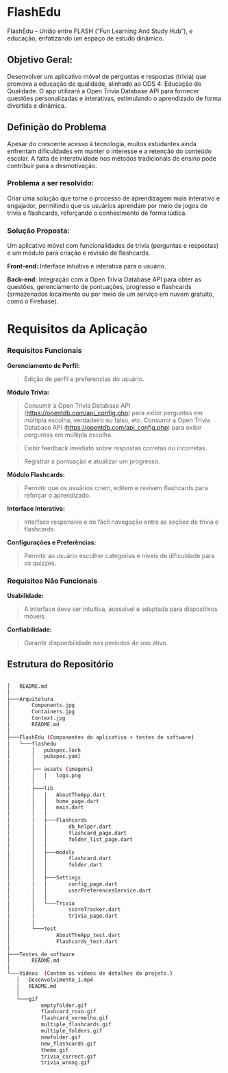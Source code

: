 # FlashEdu
 FlashEdu – União entre FLASH (“Fun Learning And Study Hub”), e educação, enfatizando um espaço de estudo dinâmico.
 
 
 ## Objetivo Geral:
 Desenvolver um aplicativo móvel de perguntas e respostas (trivia) que promova a educação de qualidade, alinhado ao ODS 4: Educação de Qualidade. O app utilizará a Open Trivia Database API para fornecer questões personalizadas e interativas, estimulando o aprendizado de forma divertida e dinâmica.
 
 
 ## Definição do Problema
 Apesar do crescente acesso à tecnologia, muitos estudantes ainda enfrentam dificuldades em manter o interesse e a retenção do conteúdo escolar. A falta de interatividade nos métodos tradicionais de ensino pode contribuir para a desmotivação.
 
 
 ### Problema a ser resolvido:
 Criar uma solução que torne o processo de aprendizagem mais interativo e engajador, permitindo que os usuários aprendam por meio de jogos de trivia e flashcards, reforçando o conhecimento de forma lúdica.
 
 ### Solução Proposta:
 Um aplicativo móvel com funcionalidades de trivia (perguntas e respostas) e um módulo para criação e revisão de flashcards.
 
 **Front-end:** Interface intuitiva e interativa para o usuário.
 
 **Back-end:** Integração com a Open Trivia Database API para obter as questões, gerenciamento de pontuações, progresso e flashcards (armazenados localmente ou por meio de um serviço em nuvem gratuito, como o Firebase).
 
 # Requisitos da Aplicação
 ### Requisitos Funcionais
 
 **Gerenciamento de Perfil:**
 
 > Edição de perfil e preferencias do usuário.
 
 **Módulo Trivia:**
 > Consumir a Open Trivia Database API (https://opentdb.com/api_config.php) para exibir perguntas em múltipla escolha, verdadeiro ou falso, etc.
 > Consumir a Open Trivia Database API (https://opentdb.com/api_config.php) para exibir perguntas em múltipla escolha.
 
 > Exibir feedback imediato sobre respostas corretas ou incorretas.
 
 > Registrar a pontuação e atualizar um progresso.
 
 **Módulo Flashcards:**
 
 > Permitir que os usuários criem, editem e revisem flashcards para reforçar o aprendizado.
 
 **Interface Interativa:**
 
 > Interface responsiva e de fácil navegação entre as seções de trivia e flashcards.
 
 **Configurações e Preferências:**
 
 > Permitir ao usuário escolher categorias e níveis de dificuldade para os quizzes.
 
 ### Requisitos Não Funcionais
 
 **Usabilidade:**
 
 > A interface deve ser intuitiva, acessível e adaptada para dispositivos móveis.
 
 **Confiabilidade:**
 
 > Garantir disponibilidade nos períodos de uso ativo.
 
 ## Estrutura do Repositório
 
 ```bash

│   README.md
│
├───Arquitetura
│       Components.jpg
│       Containers.jpg
│       Context.jpg
│       README.md
│
├───FlashEdu (Componentes do aplicativo + testes de software)
│   └───flashedu
│       │   pubspec.lock
│       │   pubspec.yaml
│       │
│       ├── assets (imagens)
│       │   │   logo.png
│       │
│       ├───lib
│       │   │   AboutTheApp.dart
│       │   │   home_page.dart
│       │   │   main.dart
│       │   │
│       │   ├───Flashcards
│       │   │       db_helper.dart
│       │   │       flashcard_page.dart
│       │   │       folder_list_page.dart
│       │   │
│       │   ├───models
│       │   │       flashcard.dart
│       │   │       folder.dart
│       │   │
│       │   ├───Settings
│       │   │       config_page.dart
│       │   │       userPreferencesService.dart
│       │   │
│       │   └───Trivia
│       │           scoreTracker.dart
│       │           trivia_page.dart
│       │
│       └───test
│               AboutTheApp_test.dart
│               Flashcards_test.dart
│
├───Testes_de_software
│       README.md
│
└───Videos  (Contém os vídeos de detalhes do projeto.)
    │   Desenvolvimento_1.mp4
    │   README.md
    │
    └───gif
            emptyfolder.gif
            flashcard_roxo.gif
            flashcard_vermelho.gif
            multiple_flashcards.gif
            multiple_folders.gif
            newfolder.gif
            new_flashcards.gif
            theme.gif
            trivia_correct.gif
            trivia_wrong.gif
```
